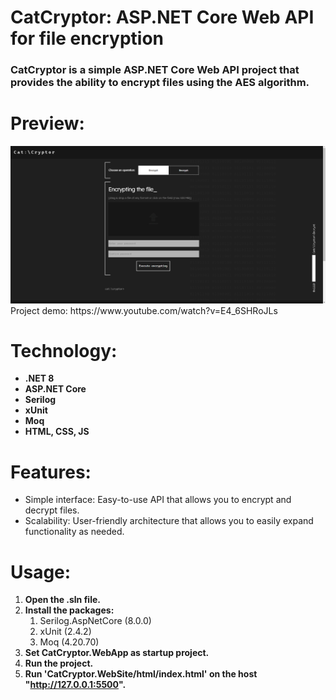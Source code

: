 # CatCryptor: ASP.NET Core Web API for file encryption

<h3>CatCryptor is a simple ASP.NET Core Web API project that provides the ability to encrypt files using the AES algorithm.</h3> 

# Preview:
<img src="https://github.com/KitM4/CatCryptor/blob/master/Resources/CatCryptorSiteDemo.png" alt="Demonstration of the CatCryptor web service" width="1080"/>
Project demo: https://www.youtube.com/watch?v=E4_6SHRoJLs

# Technology:
* **.NET 8**
* **ASP.NET Core**
* **Serilog**
* **xUnit**
* **Moq**
* **HTML, CSS, JS**

# Features:
* Simple interface: Easy-to-use API that allows you to encrypt and decrypt files.
* Scalability: User-friendly architecture that allows you to easily expand functionality as needed.

# Usage:

1. **Open the .sln file.**
2. **Install the packages:**
   1. Serilog.AspNetCore (8.0.0)
   2. xUnit (2.4.2)
   3. Moq (4.20.70)
3. **Set CatCryptor.WebApp as startup project.**
4. **Run the project.**
5. **Run 'CatCryptor.WebSite/html/index.html' on the host "http://127.0.0.1:5500".**

